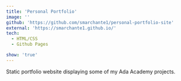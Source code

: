 ```yaml
---
title: 'Personal Portfolio'
image: ''
github: 'https://github.com/smarchante1/personal-portfolio-site'
external: 'https://smarchante1.github.io/'
tech:
  - HTML/CSS
  - Github Pages

show: 'true'
---
```


Static portfolio website displaying some of my Ada Academy projects.
